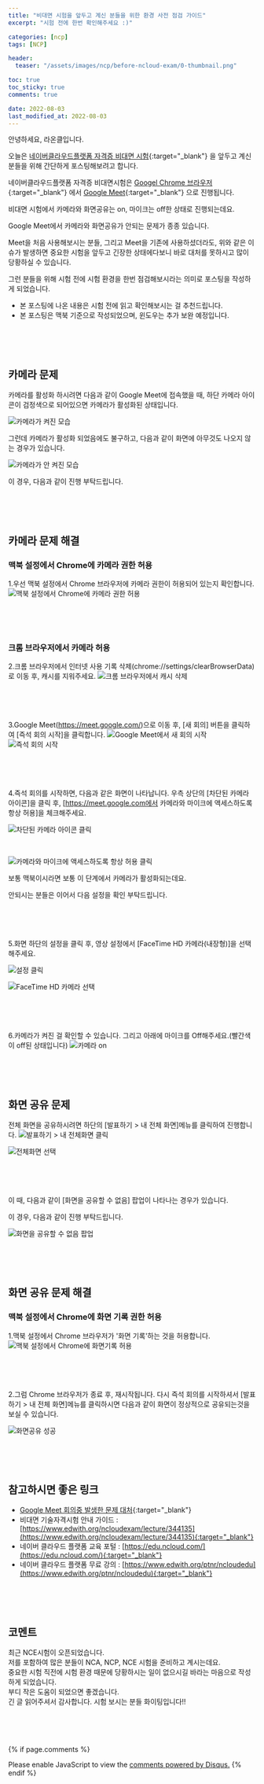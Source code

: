 ```yaml
---
title: "비대면 시험을 앞두고 계신 분들을 위한 환경 사전 점검 가이드"
excerpt: "시험 전에 한번 확인해주세요 :)"

categories: [ncp]
tags: [NCP]

header:
  teaser: "/assets/images/ncp/before-ncloud-exam/0-thumbnail.png" 

toc: true
toc_sticky: true
comments: true

date: 2022-08-03
last_modified_at: 2022-08-03
---
```



안녕하세요, 라온클입니다.

오늘은 [네이버클라우드플랫폼 자격증 비대면 시험](https://www.edwith.org/ncloudexam/lecture/344135){:target="_blank"} 을 앞두고 계신 분들을 위해 간단하게 포스팅해보려고 합니다.

네이버클라우드플랫폼 자격증 비대면시험은 [Googel Chrome 브라우저](https://www.google.com/intl/ko_kr/chrome/){:target="_blank"} 에서 [Google Meet](https://meet.google.com/){:target="_blank"} 으로 진행됩니다.

비대면 시험에서 카메라와 화면공유는 on, 마이크는 off한 상태로 진행되는데요.

Google Meet에서 카메라와 화면공유가 안되는 문제가 종종 있습니다.

Meet을 처음 사용해보시는 분들, 그리고 Meet을 기존에 사용하셨더라도, 위와 같은 이슈가 발생하면 중요한 시험을 앞두고 긴장한 상태에다보니 바로 대처를 못하시고 많이 당황하실 수 있습니다.

그런 분들을 위해 시험 전에 시험 환경을 한번 점검해보시라는 의미로 포스팅을 작성하게 되었습니다.

* 본 포스팅에 나온 내용은 시험 전에 읽고 확인해보시는 걸 추천드립니다.
* 본 포스팅은 맥북 기준으로 작성되었으며, 윈도우는 추가 보완 예정입니다.

<br>
<br>
<br>

## 카메라 문제

카메라를 활성화 하시려면 다음과 같이 Google Meet에 접속했을 때, 하단 카메라 아이콘이 검정색으로 되어있으면 카메라가 활성화된 상태입니다.

![카메라가 켜진 모습](/assets/images/ncp/before-ncloud-exam/1-camera-on.png "카메라가 켜진 모습")


그런데 카메라가 활성화 되었음에도 불구하고, 다음과 같이 화면에 아무것도 나오지 않는 경우가 있습니다.


![카메라가 안 켜진 모습](/assets/images/ncp/before-ncloud-exam/1-camera-issue.png "카메라가 안 켜진 모습")



이 경우, 다음과 같이 진행 부탁드립니다.

<br>
<br>
<br>

## 카메라 문제 해결
### 맥북 설정에서 Chrome에 카메라 권한 허용

1.우선 맥북 설정에서 Chrome 브라우저에 카메라 권한이 허용되어 있는지 확인합니다.
![맥북 설정에서 Chrome에 카메라 권한 허용](/assets/images/ncp/before-ncloud-exam/1-camera-trouble-shoot-in-mac.png "맥북 설정에서 Chrome에 카메라 권한 허용")


<br>
<br>
<br>

### 크롬 브라우저에서 카메라 허용

2.크롬 브라우저에서 인터넷 사용 기록 삭제(chrome://settings/clearBrowserData)로 이동 후, 캐시를 지워주세요.
![크롬 브라우저에서 캐시 삭제](/assets/images/ncp/before-ncloud-exam/2-camera-trouble-shoot-in-chrome-clear-cache.png "크롬 브라우저에서 캐시 삭제")

<br>
<br>
<br>

3.Google Meet(https://meet.google.com/)으로 이동 후, [새 회의] 버튼을 클릭하여 [즉석 회의 시작]을 클릭합니다.
![Google Meet에서 새 회의 시작](/assets/images/ncp/before-ncloud-exam/3-camera-trouble-shoot-google-meet.png "Google Meet에서 새 회의 시작")
![즉석 회의 시작](/assets/images/ncp/before-ncloud-exam/3-camera-trouble-shoot-start-meet.png "즉석 회의 시작")

<br>
<br>
<br>

4.즉석 회의를 시작하면, 다음과 같은 화면이 나타납니다. 우측 상단의 [차단된 카메라 아이콘]을 클릭 후, [https://meet.google.com에서 카메라와 마이크에 액세스하도록 항상 허용]을 체크해주세요.


![차단된 카메라 아이콘 클릭](/assets/images/ncp/before-ncloud-exam/4-camera-trouble-shoot-click-camera-icon.png "차단된 카메라 아이콘 클릭")

<br>

![카메라와 마이크에 액세스하도록 항상 허용 클릭](/assets/images/ncp/before-ncloud-exam/4-camera-trouble-shoot-allow-camera.png "카메라와 마이크에 액세스하도록 항상 허용 클릭")





보통 맥북이시라면 보통 이 단계에서 카메라가 활성화되는데요. 

안되시는 분들은 이어서 다음 설정을 확인 부탁드립니다.

<br>
<br>
<br>


5.화면 하단의 설정을 클릭 후, 영상 설정에서 [FaceTime HD 카메라(내장형)]을 선택해주세요.

![설정 클릭](/assets/images/ncp/before-ncloud-exam/5-camera-trouble-shoot-click-setting.png "설정 클릭")

![FaceTime HD 카메라 선택](/assets/images/ncp/before-ncloud-exam/5-camera-trouble-shoot-choose-facetime-camera.png "FaceTime HD 카메라 선택")

<br>
<br>
<br>

6.카메라가 켜진 걸 확인할 수 있습니다. 그리고 아래에 마이크를 Off해주세요.(빨간색이 off된 상태입니다)
![카메라 on](/assets/images/ncp/before-ncloud-exam/6-camera-trouble-shoot-completed-and-mic-off.png "카메라 on")


<br>
<br>
<br>

## 화면 공유 문제

전체 화면을 공유하시려면 하단의 [발표하기 > 내 전체 화면]메뉴를 클릭하여 진행합니다.
![발표하기 > 내 전체화면 클릭](/assets/images/ncp/before-ncloud-exam/7-how-to-screen-share-1.png "발표하기 > 내 전체화면 클릭")

![전체화면 선택](/assets/images/ncp/before-ncloud-exam/7-how-to-screen-share-2.png "전체화면 선택")

<br>
<br>
<br>


이 때, 다음과 같이 [화면을 공유할 수 없음] 팝업이 나타나는 경우가 있습니다.

이 경우, 다음과 같이 진행 부탁드립니다.






![화면을 공유할 수 없음 팝업](/assets/images/ncp/before-ncloud-exam/7-screen-share-issue.png "화면을 공유할 수 없음 팝업")

<br>
<br>
<br>

## 화면 공유 문제 해결

### 맥북 설정에서 Chrome에 화면 기록 권한 허용

1.맥북 설정에서 Chrome 브라우저가 '화면 기록'하는 것을 허용합니다.
![맥북 설정에서 Chrome에 화면기록 허용](/assets/images/ncp/before-ncloud-exam/8-screen-share-trouble-shoot.png "맥북 설정에서 Chrome에 화면기록 허용")


<br>
<br>
<br>

2.그럼 Chrome 브라우저가 종료 후, 재시작됩니다. 다시 즉석 회의를 시작하셔서 [발표하기 > 내 전체 화면]메뉴를 클릭하시면 다음과 같이 화면이 정상적으로 공유되는것을 보실 수 있습니다.

![화면공유 성공](/assets/images/ncp/before-ncloud-exam/9-screen-share-trouble-shoot-completed.png "화면공유 성공")

<br>
<br>
<br>

## 참고하시면 좋은 링크
* [Google Meet 회의중 발생한 문제 대처](https://support.google.com/meet/answer/10621292?hl=ko#zippy=%2Cchrome%EC%97%90%EC%84%9C-%EC%B9%B4%EB%A9%94%EB%9D%BC%EC%97%90-%EC%95%A1%EC%84%B8%EC%8A%A4%ED%95%98%EB%8F%84%EB%A1%9D-%ED%97%88%EC%9A%A9%ED%95%98%EA%B8%B0){:target="_blank"}
* 비대면 기술자격시험 안내 가이드 : [https://www.edwith.org/ncloudexam/lecture/344135](https://www.edwith.org/ncloudexam/lecture/344135){:target="_blank"}
* 네이버 클라우드 플랫폼 교육 포털 : [https://edu.ncloud.com/](https://edu.ncloud.com/){:target="_blank"}
* 네이버 클라우드 플랫폼  무료 강의 : [https://www.edwith.org/ptnr/ncloudedu](https://www.edwith.org/ptnr/ncloudedu){:target="_blank"}

<br>
<br>
<br>

## 코멘트

최근 NCE시험이 오픈되었습니다. <br>
저를 포함하여 많은 분들이 NCA, NCP, NCE 시험을 준비하고 계시는데요. <br>
중요한 시험 직전에 시험 환경 때문에 당황하시는 일이 없으시길 바라는 마음으로 작성하게 되었습니다. <br>
부디 작은 도움이 되었으면 좋겠습니다.
<br>
긴 글 읽어주셔서 감사합니다.
시험 보시는 분들 화이팅입니다!!

<br>
<br>
<br>

{% if page.comments %}
<div id="disqus_thread"></div>
<script>
    (function() { // DON'T EDIT BELOW THIS LINE
    var d = document, s = d.createElement('script');
    s.src = 'https://lifeoncloud-github-io.disqus.com/embed.js';
    s.setAttribute('data-timestamp', +new Date());
    (d.head || d.body).appendChild(s);
    })();
</script>
<noscript>Please enable JavaScript to view the <a href="https://disqus.com/?ref_noscript">comments powered by Disqus.</a></noscript>
{% endif %}
